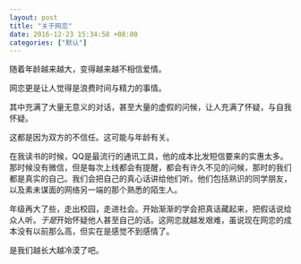 ```yaml
---
layout: post
title: "关于网恋"
date: 2016-12-23 15:34:58 +08:00
categories: ["默认"]
---
```


<p>随着年龄越来越大，变得越来越不相信爱情。</p>
<p>网恋更是让人觉得是浪费时间与精力的事情。</p>
<p>其中充满了大量无意义的对话，甚至大量的虚假的问候，让人充满了怀疑，与自我怀疑。</p>
<p>这都是因为双方的不信任。这可能与年龄有关。</p>
<p>在我读书的时候，QQ是最流行的通讯工具，他的成本比发短信要来的实惠太多。那时候没有微信，但是每次上线都会有提醒，都会有许久不见的问候，那时的我们都是真实的自己。我们会把自己的真心话讲给他们听。他们包括熟识的同学朋友，以及素未谋面的网络另一端的那个熟悉的陌生人。</p>
<p>年级再大了些，走出校园，走进社会。开始渐渐的学会把真话藏起来，把假话说给众人听。<i>于是</i>开始怀疑他人甚至自己的话。这网恋就越发艰难，虽说现在网恋的成本没有以前那么高，但实在是感觉不到感情了。</p>
<p>是我们越长大越冷漠了吧。</p>